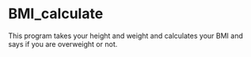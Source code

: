 # BMI_calculate
This program takes your height and weight and calculates your BMI and says if you are overweight or not.
